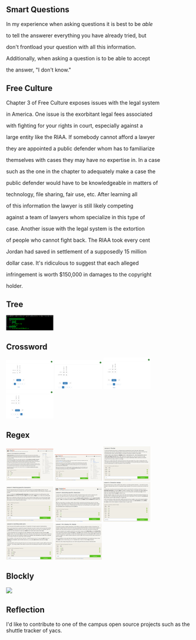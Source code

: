 ## Smart Questions
In my experience when asking questions it is best to be *able*

to tell the answerer everything you have already tried, but

don't frontload your question with all this information.

Additionally, when asking a question is to be able to accept

the answer, "I don't know."

## Free Culture
Chapter 3 of Free Culture exposes issues with the legal system

in America. One issue is the exorbitant legal fees associated

with fighting for your rights in court, especially against a

large entity like the RIAA. If somebody cannot afford a lawyer

they are appointed a public defender whom has to familiarize

themselves with cases they may have no expertise in. In a case

such as the one in the chapter to adequately make a case the

public defender would have to be knowledgeable in matters of

technology, file sharing, fair use, etc. After learning all

of this information the lawyer is still likely competing

against a team of lawyers whom specialize in this type of

case. Another issue with the legal system is the extortion

of people who cannot fight back. The RIAA took every cent

Jordan had saved in settlement of a supposedly 15 million

dollar case. It's ridiculous to suggest that each alleged

infringement is worth $150,000 in damages to the copyright

holder.

## Tree

<img src="images/lab01/tree.png" width="128">

## Crossword

<img src="images/lab01/cw1.png" width="128">
<img src="images/lab01/cw2.png" width="128">
<img src="images/lab01/cw3.png" width="128">
<img src="images/lab01/cw5.png" width="128">

## Regex

<img src="images/lab01/1.png" width="128">
<img src="images/lab01/1.5.png" width="128">
<img src="images/lab01/2.png" width="128">
<img src="images/lab01/3.png" width="128">
<img src="images/lab01/4.png" width="128">
<img src="images/lab01/5.png" width="128">
<img src="images/lab01/6.png" width="128">
<img src="images/lab01/7.png" width="128">

## Blockly

<img src="images/lab01/blockly.png" width="128">

## Reflection

I'd like to contribute to one of the campus open source projects
such as the shuttle tracker of yacs.
